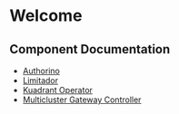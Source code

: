 # Welcome


## Component Documentation

* [Authorino](/authorino)
* [Limitador](/limitador)
* [Kuadrant Operator](/kuadrant-operator)
* [Multicluster Gateway Controller](/multicluster-gateway-controller/how-to/ocm-control-plane-walkthrough/)
